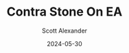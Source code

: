 ---
layout: podcast
title: "Contra Stone On EA"
author: Scott Alexander
description: https://www.astralcodexten.com/p/contra-stone-on-ea
date: 2024-05-30
length: 7257702
duration: 1814
guid: contra-stone-on-ea
---